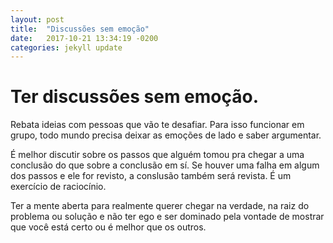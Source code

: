 ```yaml
---
layout: post
title:  "Discussões sem emoção"
date:   2017-10-21 13:34:19 -0200
categories: jekyll update
---
```

Ter discussões sem emoção.
==========================

Rebata ideias com pessoas que vão te desafiar. Para isso funcionar em grupo, todo mundo precisa deixar as emoções de lado e saber argumentar.

É melhor discutir sobre os passos que alguém tomou pra chegar a uma conclusão do que sobre a conclusão em sí. Se houver uma falha em algum dos passos e ele for revisto, a conslusão também será revista. É um exercício de raciocínio.

Ter a mente aberta para realmente querer chegar na verdade, na raiz do problema ou solução e não ter ego e ser dominado pela vontade de mostrar que você está certo ou é melhor que os outros.